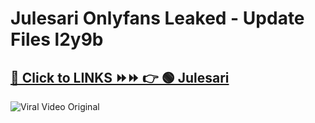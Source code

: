 
 # Julesari Onlyfans Leaked - Update Files l2y9b

## <h2><a href="https://clipsfans.com/Julesari&ref=git">🔗 Click to LINKS ⏩⏩ 👉 🟢 Julesari </a></h2>

<a href="https://clipsfans.com/Julesari&ref=git" rel="nofollow" data-target="animated-image.originalLink"><img src="https://i.ibb.co.com/xMMVF88/686577567.gif" alt="Viral Video Original" style="max-width: 100%; display: inline-block;" data-target="animated-image.originalImage"></a>


